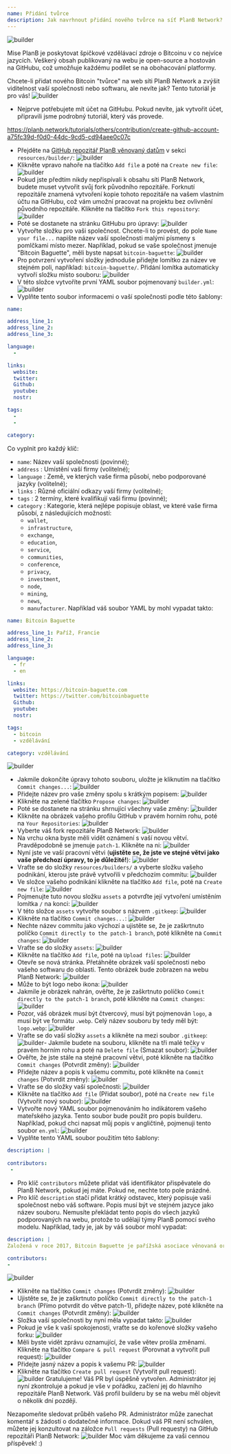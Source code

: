 ```yaml
---
name: Přidání tvůrce
description: Jak navrhnout přidání nového tvůrce na síť PlanB Network?
---
```

![builder](assets/cover.webp)

Mise PlanB je poskytovat špičkové vzdělávací zdroje o Bitcoinu v co nejvíce jazycích. Veškerý obsah publikovaný na webu je open-source a hostován na GitHubu, což umožňuje každému podílet se na obohacování platformy.

Chcete-li přidat nového Bitcoin "tvůrce" na web síti PlanB Network a zvýšit viditelnost vaší společnosti nebo softwaru, ale nevíte jak? Tento tutoriál je pro vás!
![builder](assets/01.webp)
- Nejprve potřebujete mít účet na GitHubu. Pokud nevíte, jak vytvořit účet, připravili jsme podrobný tutoriál, který vás provede.

https://planb.network/tutorials/others/contribution/create-github-account-a75fc39d-f0d0-44dc-9cd5-cd94aee0c07c


- Přejděte na [GitHub repozitář PlanB věnovaný datům](https://github.com/PlanB-Network/bitcoin-educational-content/tree/dev/resources/builders) v sekci `resources/builder/`:
![builder](assets/02.webp)
- Klikněte vpravo nahoře na tlačítko `Add file` a poté na `Create new file`:
![builder](assets/03.webp)
- Pokud jste předtím nikdy nepřispívali k obsahu síti PlanB Network, budete muset vytvořit svůj fork původního repozitáře. Forknutí repozitáře znamená vytvoření kopie tohoto repozitáře na vašem vlastním účtu na GitHubu, což vám umožní pracovat na projektu bez ovlivnění původního repozitáře. Klikněte na tlačítko `Fork this repository`:
![builder](assets/04.webp)
- Poté se dostanete na stránku GitHubu pro úpravy:
![builder](assets/05.webp)
- Vytvořte složku pro vaši společnost. Chcete-li to provést, do pole `Name your file...` napište název vaší společnosti malými písmeny s pomlčkami místo mezer. Například, pokud se vaše společnost jmenuje "Bitcoin Baguette", měli byste napsat `bitcoin-baguette`:
![builder](assets/06.webp)
- Pro potvrzení vytvoření složky jednoduše přidejte lomítko za název ve stejném poli, například: `bitcoin-baguette/`. Přidání lomítka automaticky vytvoří složku místo souboru:
![builder](assets/07.webp)
- V této složce vytvoříte první YAML soubor pojmenovaný `builder.yml`:
![builder](assets/08.webp)
- Vyplňte tento soubor informacemi o vaší společnosti podle této šablony:

```yaml
name:

address_line_1:
address_line_2:
address_line_3: 

language:
  - 

links:
  website:
  twitter:
  Github:
  youtube:
  nostr:

tags:
  - 
  - 

category:
```

Co vyplnit pro každý klíč:
- `name`: Název vaší společnosti (povinné);
- `address` : Umístění vaší firmy (volitelné);
- `language` : Země, ve kterých vaše firma působí, nebo podporované jazyky (volitelné);
- `links` : Různé oficiální odkazy vaší firmy (volitelné);
- `tags` : 2 termíny, které kvalifikují vaši firmu (povinné);
- `category` : Kategorie, která nejlépe popisuje oblast, ve které vaše firma působí, z následujících možností:
	- `wallet`,
	- `infrastructure`,
	- `exchange`,
	- `education`,
	- `service`,
	- `communities`,
	- `conference`,
	- `privacy`,
	- `investment`,
	- `node`,
	- `mining`,
	- `news`,
	- `manufacturer`.
Například váš soubor YAML by mohl vypadat takto:
```yaml
name: Bitcoin Baguette

address_line_1: Paříž, Francie
address_line_2:
address_line_3: 

language:
  - fr
  - en

links:
  website: https://bitcoin-baguette.com
  twitter: https://twitter.com/bitcoinbaguette
  Github:
  youtube:
  nostr:

tags:
  - bitcoin
  - vzdělávání

category: vzdělávání
```

![builder](assets/09.webp)
- Jakmile dokončíte úpravy tohoto souboru, uložte je kliknutím na tlačítko `Commit changes...`:
![builder](assets/10.webp)
- Přidejte název pro vaše změny spolu s krátkým popisem:
![builder](assets/11.webp)
- Klikněte na zelené tlačítko `Propose changes`:
![builder](assets/12.webp)
- Poté se dostanete na stránku shrnující všechny vaše změny:
![builder](assets/13.webp)
- Klikněte na obrázek vašeho profilu GitHub v pravém horním rohu, poté na `Your Repositories`:
![builder](assets/14.webp)
- Vyberte váš fork repozitáře PlanB Network:
![builder](assets/15.webp)
- Na vrchu okna byste měli vidět oznámení s vaší novou větví. Pravděpodobně se jmenuje `patch-1`. Klikněte na ni:
![builder](assets/16.webp)
- Nyní jste ve vaší pracovní větvi (**ujistěte se, že jste ve stejné větvi jako vaše předchozí úpravy, to je důležité!**):
![builder](assets/17.webp)
- Vraťte se do složky `resources/builders/` a vyberte složku vašeho podnikání, kterou jste právě vytvořili v předchozím commitu:
![builder](assets/18.webp)
- Ve složce vašeho podnikání klikněte na tlačítko `Add file`, poté na `Create new file`:
![builder](assets/19.webp)
- Pojmenujte tuto novou složku `assets` a potvrďte její vytvoření umístěním lomítka `/` na konci:
![builder](assets/20.webp)
- V této složce `assets` vytvořte soubor s názvem `.gitkeep`:
![builder](assets/21.webp)
- Klikněte na tlačítko `Commit changes...`:
![builder](assets/22.webp)
- Nechte název commitu jako výchozí a ujistěte se, že je zaškrtnuto políčko `Commit directly to the patch-1 branch`, poté klikněte na `Commit changes`: ![builder](assets/23.webp)
- Vraťte se do složky `assets`:
![builder](assets/24.webp)
- Klikněte na tlačítko `Add file`, poté na `Upload files`:
![builder](assets/25.webp)
- Otevře se nová stránka. Přetáhněte obrázek vaší společnosti nebo vašeho softwaru do oblasti. Tento obrázek bude zobrazen na webu PlanB Network:
![builder](assets/26.webp)
- Může to být logo nebo ikona:
![builder](assets/27.webp)
- Jakmile je obrázek nahrán, ověřte, že je zaškrtnuto políčko `Commit directly to the patch-1 branch`, poté klikněte na `Commit changes`:
![builder](assets/28.webp)
- Pozor, váš obrázek musí být čtvercový, musí být pojmenován `logo`, a musí být ve formátu `.webp`. Celý název souboru by tedy měl být: `logo.webp`:
![builder](assets/29.webp)
- Vraťte se do vaší složky `assets` a klikněte na mezi soubor `.gitkeep`:
![builder](assets/30.webp)- Jakmile budete na souboru, klikněte na tři malé tečky v pravém horním rohu a poté na `Delete file` (Smazat soubor):
![builder](assets/31.webp)
- Ověřte, že jste stále na stejné pracovní větvi, poté klikněte na tlačítko `Commit changes` (Potvrdit změny):
![builder](assets/32.webp)
- Přidejte název a popis k vašemu commitu, poté klikněte na `Commit changes` (Potvrdit změny):
![builder](assets/33.webp)
- Vraťte se do složky vaší společnosti:
![builder](assets/34.webp)
- Klikněte na tlačítko `Add file` (Přidat soubor), poté na `Create new file` (Vytvořit nový soubor):
![builder](assets/35.webp)
- Vytvořte nový YAML soubor pojmenováním ho indikátorem vašeho mateřského jazyka. Tento soubor bude použit pro popis builderu. Například, pokud chci napsat můj popis v angličtině, pojmenuji tento soubor `en.yml`:
![builder](assets/36.webp)
- Vyplňte tento YAML soubor použitím této šablony:
```yaml
description: |
 
contributors:
 - 
```

- Pro klíč `contributors` můžete přidat váš identifikátor přispěvatele do PlanB Network, pokud jej máte. Pokud ne, nechte toto pole prázdné.
- Pro klíč `description` stačí přidat krátký odstavec, který popisuje vaši společnost nebo váš software. Popis musí být ve stejném jazyce jako název souboru. Nemusíte překládat tento popis do všech jazyků podporovaných na webu, protože to udělají týmy PlanB pomocí svého modelu. Například, tady je, jak by váš soubor mohl vypadat:
```yaml
description: |
Založená v roce 2017, Bitcoin Baguette je pařížská asociace věnovaná organizování setkání a technických workshopů na téma Bitcoin. Sjednocujeme nadšence, odborníky a zvídavé mysli k prozkoumávání a diskusi o složitostech technologie Bitcoin. Naše akce poskytují platformu pro sdílení znalostí, networking a prohlubování porozumění vnitřním mechanismům Bitcoinu. Přidejte se k nám v Bitcoin Baguette, abyste byli součástí pařížské komunity Bitcoinu a zůstali v obraze nejnovějších pokroků v oblasti.

contributors:
- 
```
![builder](assets/37.webp)
- Klikněte na tlačítko `Commit changes` (Potvrdit změny):
![builder](assets/38.webp)
- Ujistěte se, že je zaškrtnuto políčko `Commit directly to the patch-1 branch` (Přímo potvrdit do větve patch-1), přidejte název, poté klikněte na `Commit changes` (Potvrdit změny):
![builder](assets/39.webp)
- Složka vaší společnosti by nyní měla vypadat takto:
![builder](assets/40.webp)
- Pokud je vše k vaší spokojenosti, vraťte se do kořenové složky vašeho forku:
![builder](assets/41.webp)
- Měli byste vidět zprávu oznamující, že vaše větev prošla změnami. Klikněte na tlačítko `Compare & pull request` (Porovnat a vytvořit pull request):
![builder](assets/42.webp)
- Přidejte jasný název a popis k vašemu PR:
![builder](assets/43.webp)
- Klikněte na tlačítko `Create pull request` (Vytvořit pull request):
![builder](assets/44.webp)
Gratulujeme! Váš PR byl úspěšně vytvořen. Administrátor jej nyní zkontroluje a pokud je vše v pořádku, začlení jej do hlavního repozitáře PlanB Network. Váš profil builderu by se na webu měl objevit o několik dní později.

Nezapomeňte sledovat průběh vašeho PR. Administrátor může zanechat komentář s žádostí o dodatečné informace. Dokud váš PR není schválen, můžete jej konzultovat na záložce `Pull requests` (Pull requesty) na GitHub repozitáři PlanB Network:
![builder](assets/45.webp)
Moc vám děkujeme za vaši cennou příspěvek! :)
